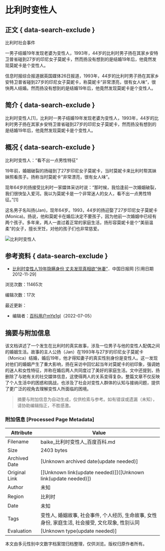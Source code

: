 # 比利时变性人

## 正文 { data-search-exclude }


比利时社会事件

一男子结婚19年发现老婆为变性人，1993年，44岁的比利时男子扬在其家乡安特卫普省碰到27岁的印尼女子莫妮卡，然而扬没有想到的是结婚19年后，他竟然发现莫妮卡是个变性人。

信息时报综合报道据英国媒体26日报道，1993年，44岁的比利时男子扬在其家乡安特卫普省碰到27岁的印尼女子莫妮卡，称莫妮卡“非常漂亮，很有女人味”，很快两人结婚。然而扬没有想到的是结婚19年后，他竟然发现莫妮卡是个变性人。

## 简介 { data-search-exclude }

比利时变性人\[1\]，比利时一男子结婚19年发现老婆为变性人，1993年，44岁的比利时男子扬在其家乡安特卫普省碰到27岁的印尼女子莫妮卡，然而扬没有想到的是结婚19年后，他竟然发现莫妮卡是个变性人。

## 概况 { data-search-exclude }

比利时变性人：“看不出一点男性特征”

19年前，婚姻破裂的扬碰到了27岁印尼女子莫妮卡，当时莫妮卡来比利时帮其妹妹照看孩子。扬称当时莫妮卡“非常漂亮，很有女人味”。

现年64岁的扬接受比利时一家媒体采访时说：“那时候，我恰逢前一次婚姻破裂，我们很快坠入爱河。我以为莫妮卡是一个非常迷人的女人，看不出一点男性特征。”\[1\]

这名男子名叫扬(Jan)，现年64岁。1993，44岁的扬迎娶了27岁印尼女子莫妮卡(Monica)。扬说，他和莫妮卡在婚后决定不要孩子，因为他前一次婚姻中已经有两个孩子。多年来，两人一直过着正常的家庭生活，扬形容莫妮卡是个“美丽温柔”的女子，擅长烹饪，对他的孩子们也非常慈爱。

![比利时变性人](https://bkimg.cdn.bcebos.com/pic/0ff41bd5ad6eddc40314041c39dbb6fd53663361?x-bce-process=image/format,f_auto/quality,Q_70/resize,m_lfit,limit_1,w_536)

## 参考资料 { data-search-exclude }

- [比利时变性人19年隐瞒身份 丈夫发现真相欲“休妻”](https://www.chinadaily.com.cn/dfpd/2012-11/29/content_15965358.htm)．中国日报网 \[引用日期2012-11-29\]

浏览次数：11465次

编辑次数：17次

最近更新：

- 编辑者：[百科用户mYe1gI](https://usercenter/userpage?uk=h-7FqwWKMvDvRlbu2vNffQ&from=lemma)（2022-07-05）
<!-- tcd_original_link https://baike.baidu.com/item/%E6%AF%94%E5%88%A9%E6%97%B6%E5%8F%98%E6%80%A7%E4%BA%BA/8202591 -->


## 摘要与附加信息

<!-- tcd_abstract -->
该文档讲述了一个发生在比利时的真实故事，涉及一位男子与他的变性人配偶之间的婚姻生活。故事的主人公扬（Jan）在1993年与27岁的印尼女子莫妮卡（Monica）结婚，婚后19年，他才得知妻子的真实性别身份是变性人。这一发现对他们的婚姻产生了重大影响，扬在采访中回忆起当年对莫妮卡的初印象，强调她的迷人和女性特征，并称在婚后两人共同度过了美好的家庭生活。文中还提到，扬删除了与她有关的社交媒体信息，这使得两人的关系变得复杂。整篇文章不仅反映了个人生活中的困惑和挑战，也涉及了社会对变性人群体的认知与接纳问题，提供了更广泛的视角去理解变性人所面临的困境。
<!-- tcd_abstract_end -->

> 摘要与附加信息为自动生成，仅供检索与参考。如有错误或遗漏（未知），请协助编辑指正，不胜感激。

### 附加信息 [Processed Page Metadata]

| Attribute       | Value                                  |
|-----------------|----------------------------------------|
| Filename        | baike_比利时变性人_百度百科.md                             |
| Size            | 2403 bytes                           |
| Archived Date   | [Unknown archived date(update needed)]                             |
| Original Link   | [[Unknown link(update needed)]]([Unknown link(update needed)])                       |
| Author          | 未知                               |
| Region          | 比利时                               |
| Date            | 未知                                 |
| Tags            | 变性人, 婚姻故事, 社会事件, 个人经历, 生命故事, 女性身份, 家庭生活, 社会接受, 文化现象, 性别认同                                 |
| Evaluation            | [Unknown type(update needed)]                                 |
<!-- tcd_table_end -->

本文由多元性别中文数字档案馆归档整理，仅供浏览。版权归原作者所有。
